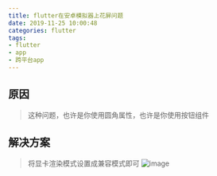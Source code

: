 ```yaml
---
title: flutter在安卓模拟器上花屏问题
date: 2019-11-25 10:00:48
categories: flutter
tags: 
- flutter
- app
- 跨平台app
---
```


## 原因
> 这种问题，也许是你使用圆角属性，也许是你使用按钮组件

## 解决方案
> 将显卡渲染模式设置成兼容模式即可
![image](../../../../../images/flutter/android_show.png)